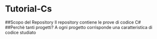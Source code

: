 # Tutorial-Cs
##Scopo del Repository
Il repository contiene le prove di codice C# 
##Perchè tanti progetti?
A ogni progetto corrisponde una caratteristica di codice studiato
